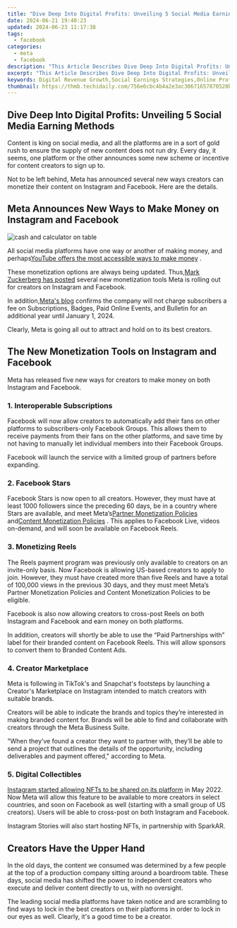 ```yaml
---
title: "Dive Deep Into Digital Profits: Unveiling 5 Social Media Earning Methods"
date: 2024-06-21 19:40:23
updated: 2024-06-23 11:17:38
tags:
  - facebook
categories:
  - meta
  - facebook
description: "This Article Describes Dive Deep Into Digital Profits: Unveiling 5 Social Media Earning Methods"
excerpt: "This Article Describes Dive Deep Into Digital Profits: Unveiling 5 Social Media Earning Methods"
keywords: Digital Revenue Growth,Social Earnings Strategies,Online Profit Tactics,Social Media Income Boost,Earn with Social Platforms,Social Media ROI,Proven Earning Plans
thumbnail: https://thmb.techidaily.com/756e6cbc4b4a2e3ac30671657870528bb336d9b2f0f8b2cf5d7bebdde4893059.jpg
---
```


## Dive Deep Into Digital Profits: Unveiling 5 Social Media Earning Methods

 Content is king on social media, and all the platforms are in a sort of gold rush to ensure the supply of new content does not run dry. Every day, it seems, one platform or the other announces some new scheme or incentive for content creators to sign up to.

 Not to be left behind, Meta has announced several new ways creators can monetize their content on Instagram and Facebook. Here are the details.

## Meta Announces New Ways to Make Money on Instagram and Facebook

![cash and calculator on table](https://static1.makeuseofimages.com/wordpress/wp-content/uploads/2022/06/cash-1.jpg)

 All social media platforms have one way or another of making money, and perhaps[YouTube offers the most accessible ways to make money](https://www.makeuseof.com/tag/make-money-youtube/) .

 These monetization options are always being updated. Thus,[Mark Zuckerberg has posted](https://www.facebook.com/zuck/posts/rolling-out-more-ways-for-creators-to-make-money-on-facebook-and-instagram-and-s/10114534084040871/) several new monetization tools Meta is rolling out for creators on Instagram and Facebook.

 In addition,[Meta's blog](https://about.fb.com/news/2022/06/tools-helping-creators-build-businesses/) confirms the company will not charge subscribers a fee on Subscriptions, Badges, Paid Online Events, and Bulletin for an additional year until January 1, 2024.

 Clearly, Meta is going all out to attract and hold on to its best creators.

## The New Monetization Tools on Instagram and Facebook

 Meta has released five new ways for creators to make money on both Instagram and Facebook.

### 1\. Interoperable Subscriptions

 Facebook will now allow creators to automatically add their fans on other platforms to subscribers-only Facebook Groups. This allows them to receive payments from their fans on the other platforms, and save time by not having to manually let individual members into their Facebook Groups.

 Facebook will launch the service with a limited group of partners before expanding.

### 2\. Facebook Stars

 Facebook Stars is now open to all creators. However, they must have at least 1000 followers since the preceding 60 days, be in a country where Stars are available, and meet Meta’s[Partner Monetization Policies](https://www.facebook.com/business/help/169845596919485?id=2520940424820218) and[Content Monetization Policies](https://www.facebook.com/business/help/1348682518563619?id=2520940424820218) . This applies to Facebook Live, videos on-demand, and will soon be available on Facebook Reels.

### 3\. Monetizing Reels

 The Reels payment program was previously only available to creators on an invite-only basis. Now Facebook is allowing US-based creators to apply to join. However, they must have created more than five Reels and have a total of 100,000 views in the previous 30 days, and they must meet Meta’s Partner Monetization Policies and Content Monetization Policies to be eligible.

 Facebook is also now allowing creators to cross-post Reels on both Instagram and Facebook and earn money on both platforms.

 In addition, creators will shortly be able to use the “Paid Partnerships with” label for their branded content on Facebook Reels. This will allow sponsors to convert them to Branded Content Ads.

### 4\. Creator Marketplace

 Meta is following in TikTok's and Snapchat's footsteps by launching a Creator's Marketplace on Instagram intended to match creators with suitable brands.

 Creators will be able to indicate the brands and topics they’re interested in making branded content for. Brands will be able to find and collaborate with creators through the Meta Business Suite.

 "When they’ve found a creator they want to partner with, they’ll be able to send a project that outlines the details of the opportunity, including deliverables and payment offered," according to Meta.

### 5\. Digital Collectibles

[Instagram started allowing NFTs to be shared on its platform](https://www.makeuseof.com/how-nfts-work-on-instagram/) in May 2022\. Now Meta will allow this feature to be available to more creators in select countries, and soon on Facebook as well (starting with a small group of US creators). Users will be able to cross-post on both Instagram and Facebook.

 Instagram Stories will also start hosting NFTs, in partnership with SparkAR.

## Creators Have the Upper Hand

 In the old days, the content we consumed was determined by a few people at the top of a production company sitting around a boardroom table. These days, social media has shifted the power to independent creators who execute and deliver content directly to us, with no oversight.

 The leading social media platforms have taken notice and are scrambling to find ways to lock in the best creators on their platforms in order to lock in our eyes as well. Clearly, it's a good time to be a creator.


<ins class="adsbygoogle"
     style="display:block"
     data-ad-format="autorelaxed"
     data-ad-client="ca-pub-7571918770474297"
     data-ad-slot="1223367746"></ins>



<ins class="adsbygoogle"
     style="display:block"
     data-ad-client="ca-pub-7571918770474297"
     data-ad-slot="8358498916"
     data-ad-format="auto"
     data-full-width-responsive="true"></ins>
